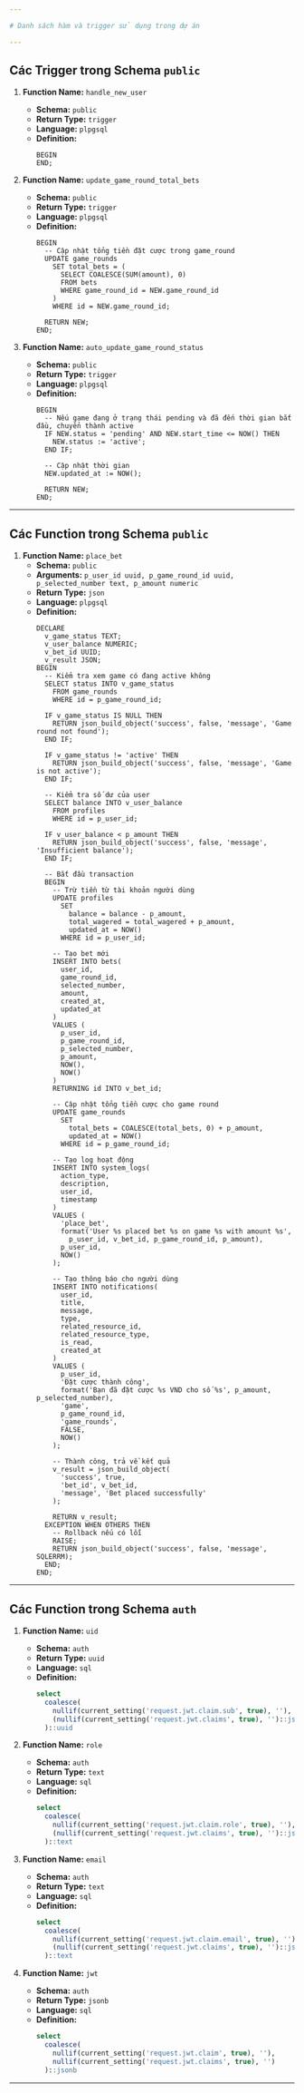 ```yaml
---

# Danh sách hàm và trigger sử dụng trong dự án

---
```


## Các Trigger trong Schema `public`

1. **Function Name:** `handle_new_user`  
   - **Schema:** `public`  
   - **Return Type:** `trigger`  
   - **Language:** `plpgsql`  
   - **Definition:**
     ```plpgsql
     BEGIN
     END;
     ```

2. **Function Name:** `update_game_round_total_bets`  
   - **Schema:** `public`  
   - **Return Type:** `trigger`  
   - **Language:** `plpgsql`  
   - **Definition:**
     ```plpgsql
     BEGIN
       -- Cập nhật tổng tiền đặt cược trong game_round
       UPDATE game_rounds
         SET total_bets = (
           SELECT COALESCE(SUM(amount), 0)
           FROM bets
           WHERE game_round_id = NEW.game_round_id
         )
         WHERE id = NEW.game_round_id;
       
       RETURN NEW;
     END;
     ```

3. **Function Name:** `auto_update_game_round_status`  
   - **Schema:** `public`  
   - **Return Type:** `trigger`  
   - **Language:** `plpgsql`  
   - **Definition:**
     ```plpgsql
     BEGIN
       -- Nếu game đang ở trạng thái pending và đã đến thời gian bắt đầu, chuyển thành active
       IF NEW.status = 'pending' AND NEW.start_time <= NOW() THEN
         NEW.status := 'active';
       END IF;
       
       -- Cập nhật thời gian
       NEW.updated_at := NOW();
       
       RETURN NEW;
     END;
     ```

---

## Các Function trong Schema `public`

1. **Function Name:** `place_bet`  
   - **Schema:** `public`  
   - **Arguments:** `p_user_id uuid, p_game_round_id uuid, p_selected_number text, p_amount numeric`  
   - **Return Type:** `json`  
   - **Language:** `plpgsql`  
   - **Definition:**
     ```plpgsql
     DECLARE
       v_game_status TEXT;
       v_user_balance NUMERIC;
       v_bet_id UUID;
       v_result JSON;
     BEGIN
       -- Kiểm tra xem game có đang active không
       SELECT status INTO v_game_status
         FROM game_rounds
         WHERE id = p_game_round_id;
       
       IF v_game_status IS NULL THEN
         RETURN json_build_object('success', false, 'message', 'Game round not found');
       END IF;
       
       IF v_game_status != 'active' THEN
         RETURN json_build_object('success', false, 'message', 'Game is not active');
       END IF;
       
       -- Kiểm tra số dư của user
       SELECT balance INTO v_user_balance
         FROM profiles
         WHERE id = p_user_id;
       
       IF v_user_balance < p_amount THEN
         RETURN json_build_object('success', false, 'message', 'Insufficient balance');
       END IF;
       
       -- Bắt đầu transaction
       BEGIN
         -- Trừ tiền từ tài khoản người dùng
         UPDATE profiles
           SET 
             balance = balance - p_amount,
             total_wagered = total_wagered + p_amount,
             updated_at = NOW()
           WHERE id = p_user_id;
         
         -- Tạo bet mới
         INSERT INTO bets(
           user_id,
           game_round_id,
           selected_number,
           amount,
           created_at,
           updated_at
         )
         VALUES (
           p_user_id,
           p_game_round_id,
           p_selected_number,
           p_amount,
           NOW(),
           NOW()
         )
         RETURNING id INTO v_bet_id;
         
         -- Cập nhật tổng tiền cược cho game round
         UPDATE game_rounds
           SET 
             total_bets = COALESCE(total_bets, 0) + p_amount,
             updated_at = NOW()
           WHERE id = p_game_round_id;
         
         -- Tạo log hoạt động
         INSERT INTO system_logs(
           action_type,
           description,
           user_id,
           timestamp
         )
         VALUES (
           'place_bet',
           format('User %s placed bet %s on game %s with amount %s', 
             p_user_id, v_bet_id, p_game_round_id, p_amount),
           p_user_id,
           NOW()
         );
         
         -- Tạo thông báo cho người dùng
         INSERT INTO notifications(
           user_id,
           title,
           message,
           type,
           related_resource_id,
           related_resource_type,
           is_read,
           created_at
         )
         VALUES (
           p_user_id,
           'Đặt cược thành công',
           format('Bạn đã đặt cược %s VND cho số %s', p_amount, p_selected_number),
           'game',
           p_game_round_id,
           'game_rounds',
           FALSE,
           NOW()
         );
         
         -- Thành công, trả về kết quả
         v_result = json_build_object(
           'success', true,
           'bet_id', v_bet_id,
           'message', 'Bet placed successfully'
         );
         
         RETURN v_result;
       EXCEPTION WHEN OTHERS THEN
         -- Rollback nếu có lỗi
         RAISE;
         RETURN json_build_object('success', false, 'message', SQLERRM);
       END;
     END;
     ```

---

## Các Function trong Schema `auth`

1. **Function Name:** `uid`  
   - **Schema:** `auth`  
   - **Return Type:** `uuid`  
   - **Language:** `sql`  
   - **Definition:**
     ```sql
     select 
       coalesce(
         nullif(current_setting('request.jwt.claim.sub', true), ''),
         (nullif(current_setting('request.jwt.claims', true), '')::jsonb ->> 'sub')
       )::uuid
     ```

2. **Function Name:** `role`  
   - **Schema:** `auth`  
   - **Return Type:** `text`  
   - **Language:** `sql`  
   - **Definition:**
     ```sql
     select 
       coalesce(
         nullif(current_setting('request.jwt.claim.role', true), ''),
         (nullif(current_setting('request.jwt.claims', true), '')::jsonb ->> 'role')
       )::text
     ```

3. **Function Name:** `email`  
   - **Schema:** `auth`  
   - **Return Type:** `text`  
   - **Language:** `sql`  
   - **Definition:**
     ```sql
     select 
       coalesce(
         nullif(current_setting('request.jwt.claim.email', true), ''),
         (nullif(current_setting('request.jwt.claims', true), '')::jsonb ->> 'email')
       )::text
     ```

4. **Function Name:** `jwt`  
   - **Schema:** `auth`  
   - **Return Type:** `jsonb`  
   - **Language:** `sql`  
   - **Definition:**
     ```sql
     select 
       coalesce(
         nullif(current_setting('request.jwt.claim', true), ''),
         nullif(current_setting('request.jwt.claims', true), '')
       )::jsonb
     ```

---